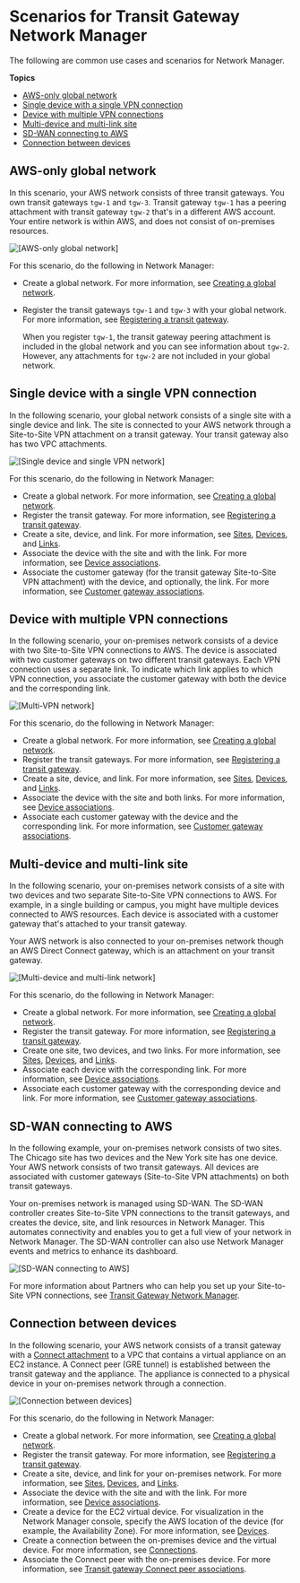 # Scenarios for Transit Gateway Network Manager<a name="network-manager-scenarios"></a>

The following are common use cases and scenarios for Network Manager\.

**Topics**
+ [AWS\-only global network](#scenario-aws-only-global-network)
+ [Single device with a single VPN connection](#scenario-one-device-one-vpn)
+ [Device with multiple VPN connections](#scenario-device-multiple-vpns)
+ [Multi\-device and multi\-link site](#scenario-multi-device-site)
+ [SD\-WAN connecting to AWS](#scenario-wan-to-aws)
+ [Connection between devices](#scenario-tgw-connect)

## AWS\-only global network<a name="scenario-aws-only-global-network"></a>

In this scenario, your AWS network consists of three transit gateways\. You own transit gateways `tgw-1` and `tgw-3`\. Transit gateway `tgw-1` has a peering attachment with transit gateway `tgw-2` that's in a different AWS account\. Your entire network is within AWS, and does not consist of on\-premises resources\.

![\[AWS-only global network\]](http://docs.aws.amazon.com/vpc/latest/tgw/images/nm-aws-only.png)

For this scenario, do the following in Network Manager:
+ Create a global network\. For more information, see [Creating a global network](global-networks.md#global-networks-creating)\.
+ Register the transit gateways `tgw-1` and `tgw-3` with your global network\. For more information, see [Registering a transit gateway](tgw-registrations.md#register-tgw)\. 

  When you register `tgw-1`, the transit gateway peering attachment is included in the global network and you can see information about `tgw-2`\. However, any attachments for `tgw-2` are not included in your global network\.

## Single device with a single VPN connection<a name="scenario-one-device-one-vpn"></a>

In the following scenario, your global network consists of a single site with a single device and link\. The site is connected to your AWS network through a Site\-to\-Site VPN attachment on a transit gateway\. Your transit gateway also has two VPC attachments\.

![\[Single device and single VPN network\]](http://docs.aws.amazon.com/vpc/latest/tgw/images/nm-single-device-single-vpn.png)

For this scenario, do the following in Network Manager:
+ Create a global network\. For more information, see [Creating a global network](global-networks.md#global-networks-creating)\.
+ Register the transit gateway\. For more information, see [Registering a transit gateway](tgw-registrations.md#register-tgw)\.
+ Create a site, device, and link\. For more information, see [Sites](sites.md), [Devices](devices.md), and [Links](links.md)\.
+ Associate the device with the site and with the link\. For more information, see [Device associations](devices.md#device-associations)\.
+ Associate the customer gateway \(for the transit gateway Site\-to\-Site VPN attachment\) with the device, and optionally, the link\. For more information, see [Customer gateway associations](cgw-association.md)\.

## Device with multiple VPN connections<a name="scenario-device-multiple-vpns"></a>

In the following scenario, your on\-premises network consists of a device with two Site\-to\-Site VPN connections to AWS\. The device is associated with two customer gateways on two different transit gateways\. Each VPN connection uses a separate link\. To indicate which link applies to which VPN connection, you associate the customer gateway with both the device and the corresponding link\.

![\[Multi-VPN network\]](http://docs.aws.amazon.com/vpc/latest/tgw/images/nm-device-multiple-vpn.png)

For this scenario, do the following in Network Manager:
+ Create a global network\. For more information, see [Creating a global network](global-networks.md#global-networks-creating)\.
+ Register the transit gateways\. For more information, see [Registering a transit gateway](tgw-registrations.md#register-tgw)\.
+ Create a site, device, and link\. For more information, see [Sites](sites.md), [Devices](devices.md), and [Links](links.md)\.
+ Associate the device with the site and both links\. For more information, see [Device associations](devices.md#device-associations)\.
+ Associate each customer gateway with the device and the corresponding link\. For more information, see [Customer gateway associations](cgw-association.md)\.

## Multi\-device and multi\-link site<a name="scenario-multi-device-site"></a>

In the following scenario, your on\-premises network consists of a site with two devices and two separate Site\-to\-Site VPN connections to AWS\. For example, in a single building or campus, you might have multiple devices connected to AWS resources\. Each device is associated with a customer gateway that's attached to your transit gateway\.

Your AWS network is also connected to your on\-premises network though an AWS Direct Connect gateway, which is an attachment on your transit gateway\.

![\[Multi-device and multi-link network\]](http://docs.aws.amazon.com/vpc/latest/tgw/images/nm-multi-device-site.png)

For this scenario, do the following in Network Manager:
+ Create a global network\. For more information, see [Creating a global network](global-networks.md#global-networks-creating)\.
+ Register the transit gateway\. For more information, see [Registering a transit gateway](tgw-registrations.md#register-tgw)\.
+ Create one site, two devices, and two links\. For more information, see [Sites](sites.md), [Devices](devices.md), and [Links](links.md)\.
+ Associate each device with the corresponding link\. For more information, see [Device associations](devices.md#device-associations)\.
+ Associate each customer gateway with the corresponding device and link\. For more information, see [Customer gateway associations](cgw-association.md)\.

## SD\-WAN connecting to AWS<a name="scenario-wan-to-aws"></a>

In the following example, your on\-premises network consists of two sites\. The Chicago site has two devices and the New York site has one device\. Your AWS network consists of two transit gateways\. All devices are associated with customer gateways \(Site\-to\-Site VPN attachments\) on both transit gateways\.

Your on\-premises network is managed using SD\-WAN\. The SD\-WAN controller creates Site\-to\-Site VPN connections to the transit gateways, and creates the device, site, and link resources in Network Manager\. This automates connectivity and enables you to get a full view of your network in Network Manager\. The SD\-WAN controller can also use Network Manager events and metrics to enhance its dashboard\. 

![\[SD-WAN connecting to AWS\]](http://docs.aws.amazon.com/vpc/latest/tgw/images/nm-sd-wan-aws.png)

For more information about Partners who can help you set up your Site\-to\-Site VPN connections, see [Transit Gateway Network Manager](https://aws.amazon.com/transit-gateway/network-manager)\.

## Connection between devices<a name="scenario-tgw-connect"></a>

In the following scenario, your AWS network consists of a transit gateway with a [Connect attachment](tgw-connect.md) to a VPC that contains a virtual appliance on an EC2 instance\. A Connect peer \(GRE tunnel\) is established between the transit gateway and the appliance\. The appliance is connected to a physical device in your on\-premises network through a connection\.

![\[Connection between devices\]](http://docs.aws.amazon.com/vpc/latest/tgw/images/nm-tgw-connect.png)

For this scenario, do the following in Network Manager:
+ Create a global network\. For more information, see [Creating a global network](global-networks.md#global-networks-creating)\.
+ Register the transit gateway\. For more information, see [Registering a transit gateway](tgw-registrations.md#register-tgw)\.
+ Create a site, device, and link for your on\-premises network\. For more information, see [Sites](sites.md), [Devices](devices.md), and [Links](links.md)\.
+ Associate the device with the site and with the link\. For more information, see [Device associations](devices.md#device-associations)\.
+ Create a device for the EC2 virtual device\. For visualization in the Network Manager console, specify the AWS location of the device \(for example, the Availability Zone\)\. For more information, see [Devices](devices.md)\.
+ Create a connection between the on\-premises device and the virtual device\. For more information, see [Connections](device-connections.md)\.
+ Associate the Connect peer with the on\-premises device\. For more information, see [Transit gateway Connect peer associations](connect-peer-association.md)\.